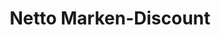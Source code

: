 ---
title: "Netto Marken-Discount"
url: /froendenberg-ruhr/netto-marken-discount/
shop: Supermarkt
---